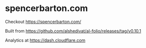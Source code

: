 # spencerbarton.com

Checkout https://spencerbarton.com/

Built from https://github.com/alshedivat/al-folio/releases/tag/v0.10.1

Analytics at https://dash.cloudflare.com
